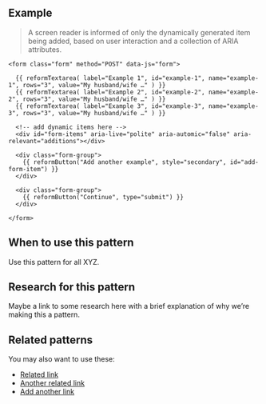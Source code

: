 ## Example

> A screen reader is informed of only the dynamically generated item being added, based on user interaction and a collection of ARIA attributes.

```example
<form class="form" method="POST" data-js="form">

  {{ reformTextarea( label="Example 1", id="example-1", name="example-1", rows="3", value="My husband/wife …" ) }}
  {{ reformTextarea( label="Example 2", id="example-2", name="example-2", rows="3", value="My husband/wife …" ) }}
  {{ reformTextarea( label="Example 3", id="example-3", name="example-3", rows="3", value="My husband/wife …" ) }}
  
  <!-- add dynamic items here -->
  <div id="form-items" aria-live="polite" aria-automic="false" aria-relevant="additions"></div>
  
  <div class="form-group">
    {{ reformButton("Add another example", style="secondary", id="add-form-item") }}
  </div>

  <div class="form-group">
    {{ reformButton("Continue", type="submit") }}
  </div>
  
</form>
```

## When to use this pattern

Use this pattern for all XYZ.

## Research for this pattern

Maybe a link to some research here with a brief explanation of why we’re making this a pattern.

## Related patterns

You may also want to use these:

* [Related link](#)
* [Another related link](#)
* [Add another link](#)
